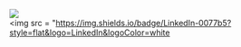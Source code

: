 <a herf = "https://mint-young.github.io/" target="_blank"><img src="https://img.shields.io/badge/Blog-c5dbe6?style=flat&logo=GitHub&logoColor=white"/></a>  
<a herf = "https://www.linkedin.com/in/ha-young-park-aa91651aa/" target="_blank"><img src = "https://img.shields.io/badge/LinkedIn-0077b5?style=flat&logo=LinkedIn&logoColor=white

<!--
**mint-young/mint-young** is a ✨ _special_ ✨ repository because its `README.md` (this file) appears on your GitHub profile.

Here are some ideas to get you started:

- 🔭 I’m currently working on ...
- 🌱 I’m currently learning ...
- 👯 I’m looking to collaborate on ...
- 🤔 I’m looking for help with ...
- 💬 Ask me about ...
- 📫 How to reach me: ...
- 😄 Pronouns: ...
- ⚡ Fun fact: ...
-->
